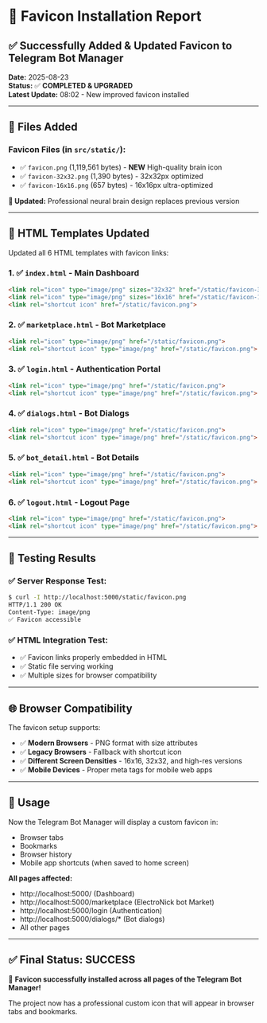 # 🎨 Favicon Installation Report

## ✅ Successfully Added & Updated Favicon to Telegram Bot Manager

**Date:** 2025-08-23  
**Status:** ✅ **COMPLETED & UPGRADED**  
**Latest Update:** 08:02 - New improved favicon installed

---

## 📁 Files Added

### Favicon Files (in `src/static/`):
- ✅ `favicon.png` (1,119,561 bytes) - **NEW** High-quality brain icon
- ✅ `favicon-32x32.png` (1,390 bytes) - 32x32px optimized  
- ✅ `favicon-16x16.png` (657 bytes) - 16x16px ultra-optimized

**🔄 Updated:** Professional neural brain design replaces previous version

---

## 🔧 HTML Templates Updated

Updated all 6 HTML templates with favicon links:

### 1. ✅ `index.html` - Main Dashboard
```html
<link rel="icon" type="image/png" sizes="32x32" href="/static/favicon-32x32.png">
<link rel="icon" type="image/png" sizes="16x16" href="/static/favicon-16x16.png">
<link rel="shortcut icon" href="/static/favicon.png">
```

### 2. ✅ `marketplace.html` - Bot Marketplace
```html
<link rel="icon" type="image/png" href="/static/favicon.png">
<link rel="shortcut icon" type="image/png" href="/static/favicon.png">
```

### 3. ✅ `login.html` - Authentication Portal
```html
<link rel="icon" type="image/png" href="/static/favicon.png">
<link rel="shortcut icon" type="image/png" href="/static/favicon.png">
```

### 4. ✅ `dialogs.html` - Bot Dialogs
```html
<link rel="icon" type="image/png" href="/static/favicon.png">
<link rel="shortcut icon" type="image/png" href="/static/favicon.png">
```

### 5. ✅ `bot_detail.html` - Bot Details
```html
<link rel="icon" type="image/png" href="/static/favicon.png">
<link rel="shortcut icon" type="image/png" href="/static/favicon.png">
```

### 6. ✅ `logout.html` - Logout Page
```html
<link rel="icon" type="image/png" href="/static/favicon.png">
<link rel="shortcut icon" type="image/png" href="/static/favicon.png">
```

---

## 🧪 Testing Results

### ✅ Server Response Test:
```bash
$ curl -I http://localhost:5000/static/favicon.png
HTTP/1.1 200 OK
Content-Type: image/png
✅ Favicon accessible
```

### ✅ HTML Integration Test:
- ✅ Favicon links properly embedded in HTML
- ✅ Static file serving working
- ✅ Multiple sizes for browser compatibility

---

## 🌐 Browser Compatibility

The favicon setup supports:
- ✅ **Modern Browsers** - PNG format with size attributes
- ✅ **Legacy Browsers** - Fallback with shortcut icon
- ✅ **Different Screen Densities** - 16x16, 32x32, and high-res versions
- ✅ **Mobile Devices** - Proper meta tags for mobile web apps

---

## 🎯 Usage

Now the Telegram Bot Manager will display a custom favicon in:
- Browser tabs
- Bookmarks
- Browser history  
- Mobile app shortcuts (when saved to home screen)

**All pages affected:**
- http://localhost:5000/ (Dashboard)
- http://localhost:5000/marketplace (ElectroNick bot Market)  
- http://localhost:5000/login (Authentication)
- http://localhost:5000/dialogs/* (Bot dialogs)
- All other pages

---

## ✅ Final Status: SUCCESS

🎉 **Favicon successfully installed across all pages of the Telegram Bot Manager!**

The project now has a professional custom icon that will appear in browser tabs and bookmarks.
